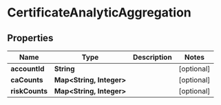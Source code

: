 

# CertificateAnalyticAggregation


## Properties

Name | Type | Description | Notes
------------ | ------------- | ------------- | -------------
**accountId** | **String** |  |  [optional]
**caCounts** | **Map&lt;String, Integer&gt;** |  |  [optional]
**riskCounts** | **Map&lt;String, Integer&gt;** |  |  [optional]



